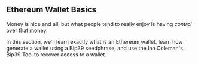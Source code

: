 ## Ethereum Wallet Basics 

Money is nice and all, but what people tend to really enjoy is having *control* over that money.

In this section, we'll learn exactly what is an Ethereum wallet, learn how generate a wallet using a Bip39 seedphrase, and use the Ian Coleman's Bip39 Tool to recover access to a wallet.